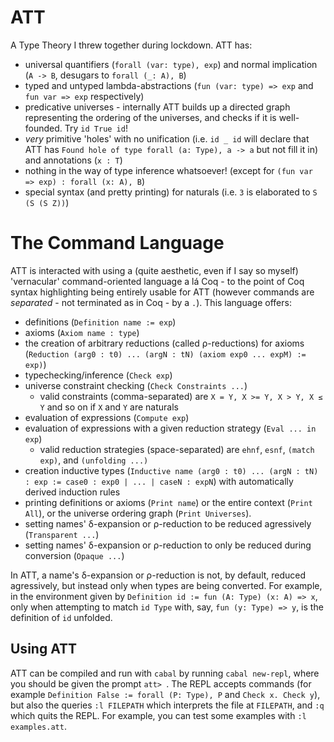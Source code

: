 # ATT
A Type Theory I threw together during lockdown. ATT has:
- universal quantifiers (`forall (var: type), exp`) and normal implication (`A -> B`, desugars to `forall (_: A), B`)
- typed and untyped lambda-abstractions (`fun (var: type) => exp` and `fun var => exp` respectively)
- predicative universes - internally ATT builds up a directed graph representing the ordering of the universes, and checks if it is well-founded. Try `id True id`!
- *very* primitive 'holes' with no unification (i.e. `id _ id` will declare that ATT has `Found hole of type forall (a: Type), a -> a` but not fill it in) and annotations (`x : T`)
- nothing in the way of type inference whatsoever! (except for `(fun var => exp) : forall (x: A), B`)
- special syntax (and pretty printing) for naturals (i.e. `3` is elaborated to `S (S (S Z))`)

# The Command Language
ATT is interacted with using a (quite aesthetic, even if I say so myself) 'vernacular' command-oriented language a lá Coq - to the point of Coq syntax highlighting being entirely usable for ATT (however commands are *separated* - not terminated as in Coq - by a `.`). This language offers:
- definitions (`Definition name := exp`)
- axioms (`Axiom name : type`)
- the creation of arbitrary reductions (called ρ-reductions) for axioms (`Reduction (arg0 : t0) ... (argN : tN) (axiom exp0 ... expM) := exp)`)
- typechecking/inference (`Check exp`)
- universe constraint checking (`Check Constraints ...`)
    + valid constraints (comma-separated) are `X = Y, X >= Y, X > Y, X ≤ Y` and so on if `X` and `Y` are naturals
- evaluation of expressions (`Compute exp`)
- evaluation of expressions with a given reduction strategy (`Eval ... in exp`)
    + valid reduction strategies (space-separated) are `ehnf`, `esnf`, `(match exp)`, and `(unfolding ...)`
- creation inductive types (`Inductive name (arg0 : t0) ... (argN : tN) : exp := case0 : exp0 | ... | caseN : expN`) with automatically derived induction rules
- printing definitions or axioms (`Print name`) or the entire context (`Print All`), or the universe ordering graph (`Print Universes`).
- setting names' δ-expansion or ρ-reduction to be reduced agressively (`Transparent ...`)
- setting names' δ-expansion or ρ-reduction to only be reduced during conversion (`Opaque ...`)

In ATT, a name's δ-expansion or ρ-reduction is not, by default, reduced agressively, but instead only when types are being converted. For example, in the environment given by `Definition id := fun (A: Type) (x: A) => x`, only when attempting to match `id Type` with, say, `fun (y: Type) => y`, is the definition of `id` unfolded.

## Using ATT
ATT can be compiled and run with `cabal` by running `cabal new-repl`, where you should be given the prompt `att> `. The REPL accepts commands (for example `Definition False := forall (P: Type), P` and `Check x. Check y`), but also the queries `:l FILEPATH` which interprets the file at `FILEPATH`, and `:q` which quits the REPL. For example, you can test some examples with `:l examples.att`.